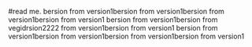 #read me.
bersion from version1bersion from version1bersion from version1bersion from version1
bersion from version1bersion from vegidrsion2222 from version1bersion from version1
bersion from version1bersion from version1bersion from version1bersion from version1